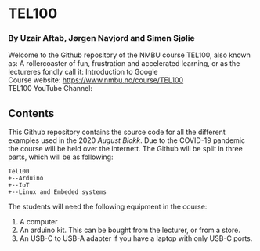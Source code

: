 # TEL100 
### By Uzair Aftab, Jørgen Navjord and Simen Sjølie
Welcome to the Github repository of the NMBU course TEL100, also known as:
A rollercoaster of fun, frustration and accelerated learning, or as the lectureres fondly call it: Introduction to Google   
Course website: https://www.nmbu.no/course/TEL100  
TEL100 YouTube Channel: 
## Contents
This Github repository contains the source code for all the different examples
used in the 2020 *August Blokk*. Due to the COVID-19 pandemic the course will be held over the internett. 
The Github will be split in three parts, which will be as following:
```
Tel100
+--Arduino
+--IoT
+--Linux and Embeded systems
```
The students will need the following equipment in the course: 
1. A computer
2. An arduino kit. This can be bought from the lecturer, or from a store.
3. An USB-C to USB-A adapter if you have a laptop with only USB-C ports.


